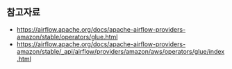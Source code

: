 

## 참고자료 ##

* https://airflow.apache.org/docs/apache-airflow-providers-amazon/stable/operators/glue.html
* https://airflow.apache.org/docs/apache-airflow-providers-amazon/stable/_api/airflow/providers/amazon/aws/operators/glue/index.html
